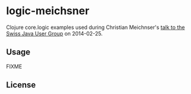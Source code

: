 # logic-meichsner

Clojure core.logic examples used during Christian Meichnser's [talk to the Swiss Java User Group](https://www.jug.ch/html/events/2014/clojure_lu.html) on 2014-02-25.


## Usage

FIXME

## License


